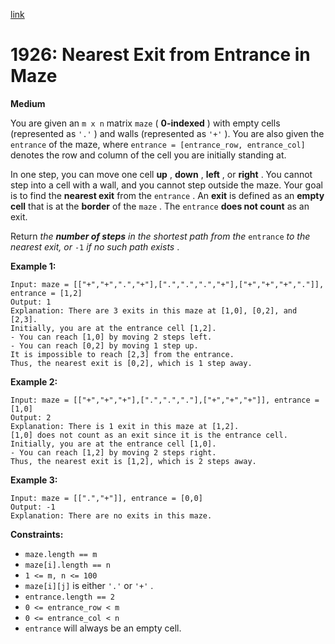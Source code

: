 [link](https://leetcode.com/problems/nearest-exit-from-entrance-in-maze/description/)

# 1926: Nearest Exit from Entrance in Maze

**Medium**

You are given an `m x n` matrix `maze` ( **0-indexed** ) with empty cells (represented as `'.'` ) and walls (represented as `'+'` ). You are also given the `entrance` of the maze, where `entrance = [entrance_row, entrance_col]` denotes the row and column of the cell you are initially standing at.

In one step, you can move one cell **up** , **down** , **left** , or **right** . You cannot step into a cell with a wall, and you cannot step outside the maze. Your goal is to find the **nearest exit** from the `entrance` . An **exit** is defined as an **empty cell** that is at the **border** of the `maze` . The `entrance` **does not count** as an exit.

Return _the **number of steps** in the shortest path from the_ `entrance` _to the nearest exit, or_ `-1` _if no such path exists_ .

**Example 1:**

```
Input: maze = [["+","+",".","+"],[".",".",".","+"],["+","+","+","."]], entrance = [1,2]
Output: 1
Explanation: There are 3 exits in this maze at [1,0], [0,2], and [2,3].
Initially, you are at the entrance cell [1,2].
- You can reach [1,0] by moving 2 steps left.
- You can reach [0,2] by moving 1 step up.
It is impossible to reach [2,3] from the entrance.
Thus, the nearest exit is [0,2], which is 1 step away.
```

**Example 2:**

```
Input: maze = [["+","+","+"],[".",".","."],["+","+","+"]], entrance = [1,0]
Output: 2
Explanation: There is 1 exit in this maze at [1,2].
[1,0] does not count as an exit since it is the entrance cell.
Initially, you are at the entrance cell [1,0].
- You can reach [1,2] by moving 2 steps right.
Thus, the nearest exit is [1,2], which is 2 steps away.
```

**Example 3:**

```
Input: maze = [[".","+"]], entrance = [0,0]
Output: -1
Explanation: There are no exits in this maze.
```

**Constraints:**

- `maze.length == m`
- `maze[i].length == n`
- `1 <= m, n <= 100`
- `maze[i][j]` is either `'.'` or `'+'` .
- `entrance.length == 2`
- `0 <= entrance_row < m`
- `0 <= entrance_col < n`
- `entrance` will always be an empty cell.
